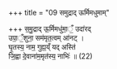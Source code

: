+++
title = "09 समुद्राद् ऊर्मिमधुमाम्"

+++
स॒मु॒द्राद् ऊ॒र्मिमधु॑मा॒ँ॒ उदा॑रद्  
उपा॒ँ॒शुना॒ सम॑मृत॒त्वम् आ॑नट् ।  
घृ॒तस्य॒ नाम॒ गुह्य॒य्ँ यद् अस्ति॑  
जि॒ह्वा दे॒वाना॑म॒मृत॑स्य॒ नाभिः॑ ॥ (22)